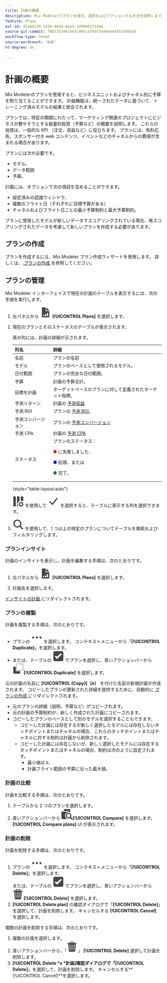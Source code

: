 ```yaml
---
title: 計画の概要
description: Mix Modelerでプランを表示、選択およびアクションする方法を説明します。
feature: Plans
exl-id: 45a8dc30-3259-493d-8ea5-1899903733a6
source-git-commit: f0871834ec665c907caf0af3edeeed4fb2549a58
workflow-type: tm+mt
source-wordcount: '645'
ht-degree: 0%

---
```


# 計画の概要

Mix Modelerのプランを使用すると、ビジネスユニットおよびチャネル別に予算を割り当てることができます。 計画機能は、統一されたデータに基づいて、トレーニング済みモデルの結果と統合されます。

プランでは、特定の期間にわたって、マーケティング関連のプロジェクトにビジネスが費やそうとする裁量的投資（予算など）の概要を説明します。 これらの投資は、一般的な KPI （注文、収益など）に役立ちます。 プランには、有料広告、スポンサー付き web コンテンツ、イベントなどのチャネルからの費用が含まれる場合があります。

プランには次が必要です。

- モデル、
- データ範囲
- 予算。

計画には、オプションで次の項目を含めることができます。

- 設定済みの認識ウィンドウ、
- 複数のフライト日（それぞれに目標予算がある）
- チャネルおよびフライト日ごとの最小予算制約と最大予算制約。

プランに使用したモデルが新しいデータでスコアリングされている場合、再スコアリングされたデータを考慮して新しいプランを作成する必要があります。


## プランの作成

プランを作成するには、Mix Modeler プラン作成ウィザードを使用します。 詳しくは、[ プランの作成 ](build.md) を参照してください。


## プランの管理

Mix Modeler インターフェイスで現在の計画のテーブルを表示するには、次の手順を実行します。

1. 左パネルから ![](/help/assets/icons/FileChart.svg) **[!UICONTROL Plans]** を選択します。

1. 現在のプランとそのステータスのテーブルが表示されます。

   表の列には、計画の詳細が示されます。

   | 列名 | 詳細 |
   |---|---|
   | 名前 | プランの名前 |
   | モデル | プランのベースとして使用されるモデル。 |
   | 日付範囲 | プランの完全な日付範囲。 |
   | 予算 | 計画の予算合計。 |
   | 目標を計画 | ターゲットベースのプランに対して定義されたターゲット指標。 |
   | 予測リターン | 計画の [ 予測収益 ](/help/main-guide/glossary.md) |
   | 予測 ROI | プランの [ 予測 ROI](/help/main-guide/glossary.md)。 |
   | 予測コンバージョン | プランの [ 予測コンバージョン ](/help/main-guide/glossary.md) |
   | 予測 CPA | 計画の [ 予測 CPA](/help/main-guide/glossary.md) |
   | ステータス | プランのステータス： <p><span style="color:red">●</span> に失敗しました、 <p><span style="color:blue">●</span> 処理、または <p><span style="color:green">●</span> 完了。 |

   {style="table-layout:auto"}

   ![ColumnSetting](/help/assets/icons/ColumnSetting.svg) を使用して ![Checkmark](/help/assets/icons/Checkmark.svg) を選択すると、テーブルに表示する列を選択できます。

1. ![ 検索 ](/help/assets/icons/Search.svg) を使用して、1 つ以上の特定のプランについてテーブルを検索およびフィルタリングします。

### プランインサイト

計画のインサイトを表示し、計画を編集する手順は、次のとおりです。

1. 左パネルから ![PLan](/help/assets/icons/FileChart.svg) **[!UICONTROL Plans]** を選択します。

1. 計画名を選択します。

[ インサイトの計画 ](insights.md) にリダイレクトされます。


### プランの複製

計画を複製する手順は、次のとおりです。

- プランの ![ 詳細 ](/help/assets/icons/More.svg) を選択します。 コンテキストメニューから「**[!UICONTROL Duplicate]**」を選択します。
- または、テーブルの ![ 選択ボックス ](/help/assets/icons/SelectBox.svg) でプランを選択し、青いアクションバーから ![ コピー ](/help/assets/icons/Copy.svg)**[!UICONTROL Duplicate]** を選択します。

元の計画の名前に **[!UICONTROL (Copy)]（_n_）** を付けた名前の新規計画が作成されます。 コピーしたプランの更新された詳細を提供するために、自動的に [ プランの作成 ](build.md) にリダイレクトされます。

- 元のプランの詳細（説明、予算など）がコピーされます。
- 元の計画の予算制約が、新しく作成された計画にコピーされます。
- コピーしたプランのベースとして別のモデルを選択することもできます。
   - コピーした計画には存在するが新しく選択したモデルには存在しないタッチポイントまたはチャネルの場合、これらのタッチポイントまたはチャネルに対する制約は計画から削除されます。
   - コピーした計画には存在しないが、新しく選択したモデルには存在するタッチポイントまたはチャネルの場合、制約は次のように設定されます。
      - 最小値は `0`、
      - 計画フライト範囲の予算に沿った最大値。



### 計画の比較

計画を比較する手順は、次のとおりです。

1. テーブルから 2 つのプランを選択します。
1. 青いアクションバーから ![ 比較 ](/help/assets/icons/Compare.svg)**[!UICONTROL Compare]** を選択します。 **[!UICONTROL Compare plans]** UI が表示されます。


### 計画の削除

計画を削除する手順は、次のとおりです。

1. プランの ![ 詳細 ](/help/assets/icons/More.svg) を選択します。 コンテキストメニューから「**[!UICONTROL Delete]**」を選択します。 <br/> または、テーブルの ![ 選択ボックス ](/help/assets/icons/SelectBox.svg) でプランを選択し、青いアクションバーから ![ 削除 ](/help/assets/icons/Delete.svg)**[!UICONTROL Delete]** を選択します。
1. **[!UICONTROL Delete plan]** の確認ダイアログで「**[!UICONTROL Delete]**」を選択して、計画を削除します。 キャンセルする **[!UICONTROL Cancel]** を選択します。

複数の計画を削除する手順は、次のとおりです。

1. 複数の計画を選択します。
1. 青いアクションバーから、「![ 削除 ](/help/assets/icons/Delete.svg)」 **[!UICONTROL Delete]** 選択して計画を削除します。
1. **[!UICONTROL Delete *x *計画]**確認ダイアログで「**[!UICONTROL Delete]**」を選択して、計画を削除します。 キャンセルする&#x200B;**[!UICONTROL Cancel]**を選択します。


